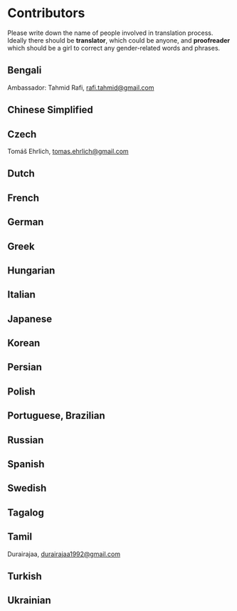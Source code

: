Contributors
============

Please write down the name of people involved in translation process. Ideally there should be **translator**, which could be anyone, and **proofreader** which should be a girl to correct any gender-related words and phrases.

Bengali
-------
Ambassador: Tahmid Rafi, <rafi.tahmid@gmail.com> 

Chinese Simplified
------------------

Czech
-----

Tomáš Ehrlich, <tomas.ehrlich@gmail.com>

Dutch
-----

French
------

German
------

Greek
-----

Hungarian
---------

Italian
-------

Japanese
--------

Korean
------

Persian
-------

Polish
------

Portuguese, Brazilian
---------------------

Russian
-------

Spanish
-------

Swedish
-------

Tagalog
-------

Tamil
-----

Durairajaa, <durairajaa1992@gmail.com>

Turkish
-------

Ukrainian
---------
